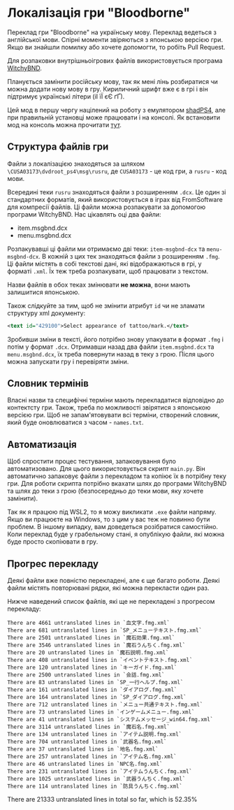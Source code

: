 # Локалізація гри "Bloodborne"

Переклад гри "Bloodborne" на українську мову. Переклад ведеться з англійської мови. Спірні моменти звіряються з японською версією гри. Якщо ви знайшли помилку або хочете допомогти, то робіть Pull Request.

Для розпаковки внутрішньоігрових файлів використовується програма [WitchyBND](https://github.com/ividyon/WitchyBND).

Планується замінити російську мову, так як мені лінь розбиратися чи можна додати нову мову в гру. Кириличний шрифт вже є в грі і він підтримує українські літери (іІ їЇ єЄ ґҐ).

Цей мод в першу чергу націлений на роботу з емулятором [shadPS4](https://github.com/shadps4-emu/shadPS4), але при правильній установці може працювати і на консолі. Як встановити мод на консоль можна прочитати [тут](https://consolemods.org/wiki/PS4:FAQ).

## Структура файлів гри

Файли з локалізацією знаходяться за шляхом `\CUSA03173\dvdroot_ps4\msg\rusru`, де `CUSA03173` - це код гри, а `rusru` - код мови.

Всередині теки `rusru` знаходяться файли з розширенням `.dcx`. Це один зі стандартних форматів, який використовується в іграх від FromSoftware для компресії файлів. Ці файли можна розпакувати за допомогою програми WitchyBND. Нас цікавлять оці два файли:

- item.msgbnd.dcx
- menu.msgbnd.dcx

Розпакувавші ці файли ми отримаємо дві теки: `item-msgbnd-dcx` та `menu-msgbnd-dcx`. В кожній з цих тек знаходяться файли з розширенням `.fmg`. Ці файли містять в собі текстові дані, які відображаються в грі, у форматі `.xml`. Їх теж треба розпакувати, щоб працювати з текстом.

Назви файлів в обох теках змінювати **не можна**, вони мають залишитися японською.

Також слідкуйте за тим, щоб не змінити атрибут `id` чи не зламати структуру xml документу:

```xml
<text id="429100">Select appearance of tattoo/mark.</text>
```

Зробивши зміни в тексті, його потрібно знову упакувати в формат `.fmg` і потім у формат `.dcx`. Отримавши назад два файли `item.msgbnd.dcx` та `menu.msgbnd.dcx`, їх треба повернути назад в теку з грою. Після цього можна запускати гру і перевіряти зміни.

## Словник термінів

Власні назви та специфічні терміни мають перекладатися відповідно до контектсту гри. Також, треба по можливості звірятися з японською версією гри. Щоб не запам'ятовувати всі терміни, створений словник, який буде оновлюватися з часом - `names.txt`.

## Автоматизація

Щоб спростити процес тестування, запаковування було автоматизовано. Для цього використовується скрипт `main.py`. Він автоматично запаковує файли з перекладом та копіює їх в потрібну теку гри. Для роботи скрипта потрібно вкахати шлях до програми WitchyBND та шлях до теки з грою (безпосередньо до теки мови, яку хочете замінити).

Так як я працюю під WSL2, то я можу викликати `.exe` файли напряму. Якщо ви працюєте на Windows, то з цим у вас теж не повинно бути проблем. В іншому випадку, вам доведеться розібратися самостійно. Коли переклад буде у грабельному стані, я опублікую файли, які можна буде просто скопіювати в гру.

## Прогрес перекладу

Деякі файли вже повністю перекладені, але є ще багато роботи. Деякі файли містять повторювані рядки, які можна перекласти один раз.

Нижче наведений список файлів, які ще не перекладені з прогресом перекладу:

    There are 4661 untranslated lines in `血文字.fmg.xml`
    There are 681 untranslated lines in `SP_メニューテキスト.fmg.xml`
    There are 2501 untranslated lines in `魔石効果.fmg.xml`
    There are 3546 untranslated lines in `魔石うんちく.fmg.xml`
    There are 20 untranslated lines in `魔石説明.fmg.xml`
    There are 408 untranslated lines in `イベントテキスト.fmg.xml`
    There are 120 untranslated lines in `キーガイド.fmg.xml`
    There are 2500 untranslated lines in `会話.fmg.xml`
    There are 83 untranslated lines in `SP_一行ヘルプ.fmg.xml`
    There are 161 untranslated lines in `ダイアログ.fmg.xml`
    There are 164 untranslated lines in `SP_ダイアログ.fmg.xml`
    There are 712 untranslated lines in `メニュー共通テキスト.fmg.xml`
    There are 73 untranslated lines in `インゲームメニュー.fmg.xml`
    There are 41 untranslated lines in `システムメッセージ_win64.fmg.xml`
    There are 3114 untranslated lines in `魔石名.fmg.xml`
    There are 134 untranslated lines in `アイテム説明.fmg.xml`
    There are 704 untranslated lines in `武器名.fmg.xml`
    There are 37 untranslated lines in `地名.fmg.xml`
    There are 257 untranslated lines in `アイテム名.fmg.xml`
    There are 46 untranslated lines in `NPC名.fmg.xml`
    There are 231 untranslated lines in `アイテムうんちく.fmg.xml`
    There are 1025 untranslated lines in `武器うんちく.fmg.xml`
    There are 114 untranslated lines in `防具うんちく.fmg.xml`

There are 21333 untranslated lines in total so far, which is 52.35%
